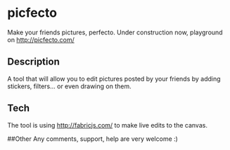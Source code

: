 # picfecto
Make your friends pictures, perfecto. Under construction now, playground on http://picfecto.com/

## Description
A tool that will allow you to edit pictures posted by your friends by adding stickers, filters... or even drawing on them.

## Tech
The tool is using http://fabricjs.com/ to make live edits to the canvas.

##Other
Any comments, support, help are very welcome :)
